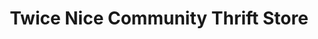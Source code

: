---
title: "Twice Nice Community Thrift Store"
url: /dixon/twice-nice-community-thrift-store/
shop: charity
---